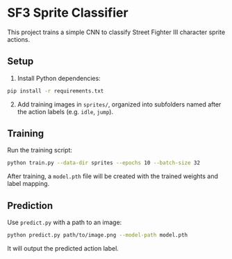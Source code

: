 # SF3 Sprite Classifier

This project trains a simple CNN to classify Street Fighter III character sprite actions.

## Setup

1. Install Python dependencies:

```bash
pip install -r requirements.txt
```

2. Add training images in `sprites/`, organized into subfolders named after the action labels (e.g. `idle`, `jump`).

## Training

Run the training script:

```bash
python train.py --data-dir sprites --epochs 10 --batch-size 32
```

After training, a `model.pth` file will be created with the trained weights and label mapping.

## Prediction

Use `predict.py` with a path to an image:

```bash
python predict.py path/to/image.png --model-path model.pth
```

It will output the predicted action label.
